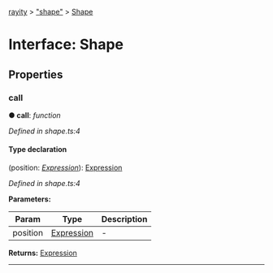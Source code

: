 [rayity](../README.md) > ["shape"](../modules/_shape_.md) > [Shape](../interfaces/_shape_.shape.md)



# Interface: Shape


## Properties
<a id="call"></a>

###  call

**●  call**:  *function* 

*Defined in shape.ts:4*


#### Type declaration
(position: *[Expression](_expression_.expression.md)*): [Expression](_expression_.expression.md)


*Defined in shape.ts:4*



**Parameters:**

| Param | Type | Description |
| ------ | ------ | ------ |
| position | [Expression](_expression_.expression.md)   |  - |





**Returns:** [Expression](_expression_.expression.md)






___


